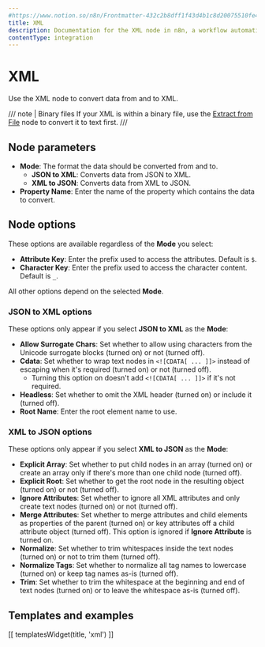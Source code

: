 ```yaml
---
#https://www.notion.so/n8n/Frontmatter-432c2b8dff1f43d4b1c8d20075510fe4
title: XML
description: Documentation for the XML node in n8n, a workflow automation platform. Includes guidance on usage, and links to examples.
contentType: integration
---
```


# XML

Use the XML node to convert data from and to XML.

/// note | Binary files
If your XML is within a binary file, use the [Extract from File](/integrations/builtin/core-nodes/n8n-nodes-base.extractfromfile/) node to convert it to text first.
///

## Node parameters

- **Mode**: The format the data should be converted from and to.
	- **JSON to XML**: Converts data from JSON to XML.
    - **XML to JSON**: Converts data from XML to JSON.
- **Property Name**: Enter the name of the property which contains the data to convert.

## Node options

These options are available regardless of the **Mode** you select:

- **Attribute Key**: Enter the prefix used to access the attributes. Default is `$`.
- **Character Key**: Enter the prefix used to access the character content. Default is `_`.

All other options depend on the selected **Mode**.

### JSON to XML options

These options only appear if you select **JSON to XML** as the **Mode**:

- **Allow Surrogate Chars**: Set whether to allow using characters from the Unicode surrogate blocks (turned on) or not (turned off).
- **Cdata**: Set whether to wrap text nodes in `<![CDATA[ ... ]]>` instead of escaping when it's required (turned on) or not (turned off).
    * Turning this option on doesn't add `<![CDATA[ ... ]]>` if it's not required.
- **Headless**: Set whether to omit the XML header (turned on) or include it (turned off).
- **Root Name**: Enter the root element name to use.

### XML to JSON options

These options only appear if you select **XML to JSON** as the **Mode**:

- **Explicit Array**: Set whether to put child nodes in an array (turned on) or create an array only if there's more than one child node (turned off).
- **Explicit Root**: Set whether to get the root node in the resulting object (turned on) or not (turned off).
- **Ignore Attributes**: Set whether to ignore all XML attributes and only create text nodes (turned on) or not (turned off).
- **Merge Attributes**: Set whether to merge attributes and child elements as properties of the parent (turned on) or key attributes off a child attribute object (turned off). This option is ignored if **Ignore Attribute** is turned on.
- **Normalize**: Set whether to trim whitespaces inside the text nodes (turned on) or not to trim them (turned off).
- **Normalize Tags**: Set whether to normalize all tag names to lowercase (turned on) or keep tag names as-is (turned off).
- **Trim**: Set whether to trim the whitespace at the beginning and end of text nodes (turned on) or to leave the whitespace as-is (turned off).

## Templates and examples

<!-- see https://www.notion.so/n8n/Pull-in-templates-for-the-integrations-pages-37c716837b804d30a33b47475f6e3780 -->
[[ templatesWidget(title, 'xml') ]]
